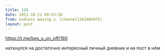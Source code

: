 ```yaml
---
title: 126
date: 2021-10-21 09:53:58
from: endless шизing ⍼ (channel1162404975)
layout: post
---
```


<https://t.me/bes_s_on_off/180>

наткнулся на достаточно интересный личный дневник и на пост в нём
